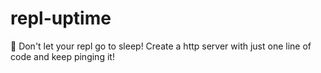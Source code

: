 # repl-uptime

🤙 Don't let your repl go to sleep! Create a http server with just one line of code and keep pinging it!
